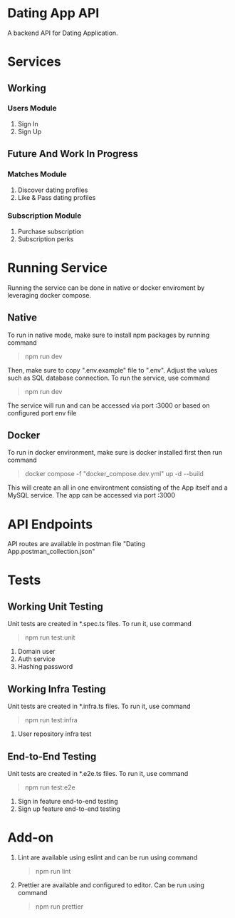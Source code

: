 # Dating App API

A backend API for Dating Application.

# Services

## Working

### Users Module

1. Sign In
2. Sign Up

## Future And Work In Progress

### Matches Module

1. Discover dating profiles
2. Like & Pass dating profiles

### Subscription Module

1. Purchase subscription
2. Subscription perks

# Running Service

Running the service can be done in native or docker enviroment by leveraging docker compose.

## Native

To run in native mode, make sure to install npm packages by running command

> npm run dev

Then, make sure to copy ".env.example" file to ".env". Adjust the values such as SQL database connection. To run the service, use command

> npm run dev

The service will run and can be accessed via port :3000 or based on configured port env file

## Docker

To run in docker environment, make sure is docker installed first then run command

> docker compose -f "docker_compose.dev.yml" up -d --build

This will create an all in one environtment consisting of the App itself and a MySQL service. The app can be accessed via port :3000

# API Endpoints

API routes are available in postman file "Dating App.postman_collection.json"

# Tests

## Working Unit Testing

Unit tests are created in \*.spec.ts files. To run it, use command

> npm run test:unit

1. Domain user
2. Auth service
3. Hashing password

## Working Infra Testing

Unit tests are created in \*.infra.ts files. To run it, use command

> npm run test:infra

1. User repository infra test

## End-to-End Testing

Unit tests are created in \*.e2e.ts files. To run it, use command

> npm run test:e2e

1. Sign in feature end-to-end testing
2. Sign up feature end-to-end testing

# Add-on

1. Lint are available using eslint and can be run using command
   > npm run lint
2. Prettier are available and configured to editor. Can be run using command
   > npm run prettier

